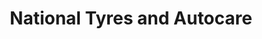 ---
title: "National Tyres and Autocare"
url: /braintree/national-tyres-and-autocare/
shop: car repair
---